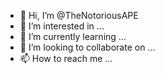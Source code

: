 - 👋 Hi, I’m @TheNotoriousAPE
- 👀 I’m interested in ...
- 🌱 I’m currently learning ...
- 💞️ I’m looking to collaborate on ...
- 📫 How to reach me ...

<!---
TheNotoriousAPE/TheNotoriousAPE is a ✨ special ✨ repository because its `README.md` (this file) appears on your GitHub profile.
You can click the Preview link to take a look at your changes.
--->
